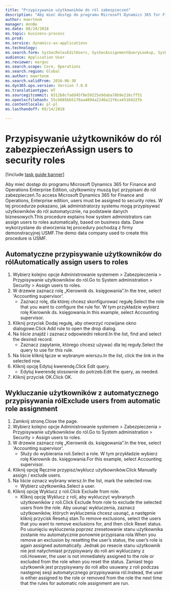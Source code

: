 ```yaml
--- 
title: "Przypisywanie użytkowników do ról zabezpieczeń"
description: "Aby mieć dostęp do programu Microsoft Dynamics 365 for Finance and Operations Enterprise Edition, użytkownicy muszą być przypisani do ról zabezpieczeń."
author: maertenm
manager: AnnBe
ms.date: 08/29/2018
ms.topic: business-process
ms.prod: 
ms.service: dynamics-ax-applications
ms.technology: 
ms.search.form: SysSecRolesEditUsers, SysSecAssignmentQueryLookup, SysQueryForm, SysSecRoleExcludeUsers
audience: Application User
ms.reviewer: margoc
ms.search.scope: Core, Operations
ms.search.region: Global
ms.author: maertenm
ms.search.validFrom: 2016-06-30
ms.dyn365.ops.version: Version 7.0.0
ms.translationtype: HT
ms.sourcegitcommit: 0312b8cfadd45f8e59225e9daba78b9e216cff51
ms.openlocfilehash: 55cb085bb5170aa4894a2240a12f6ca451b922fb
ms.contentlocale: pl-pl
ms.lasthandoff: 09/14/2018

---
```

# <a name="assign-users-to-security-roles"></a><span data-ttu-id="81d36-103">Przypisywanie użytkowników do ról zabezpieczeń</span><span class="sxs-lookup"><span data-stu-id="81d36-103">Assign users to security roles</span></span>

[!include [task guide banner](../../includes/task-guide-banner.md)]

<span data-ttu-id="81d36-104">Aby mieć dostęp do programu Microsoft Dynamics 365 for Finance and Operations Enterprise Edition, użytkownicy muszą być przypisani do ról zabezpieczeń.</span><span class="sxs-lookup"><span data-stu-id="81d36-104">To access Microsoft Dynamics 365 for Finance and Operations, Enterprise edition, users must be assigned to security roles.</span></span> <span data-ttu-id="81d36-105">W tej procedurze pokazano, jak administratorzy systemu mogą przypisywać użytkowników do ról automatycznie, na podstawie danych biznesowych.</span><span class="sxs-lookup"><span data-stu-id="81d36-105">This procedure explains how system administrators can assign users to roles automatically, based on business data.</span></span> <span data-ttu-id="81d36-106">Dane wykorzystane do stworzenia tej procedury pochodzą z firmy demonstracyjnej USMF.</span><span class="sxs-lookup"><span data-stu-id="81d36-106">The demo data company used to create this procedure is USMF.</span></span>


## <a name="automatically-assign-users-to-roles"></a><span data-ttu-id="81d36-107">Automatyczne przypisywanie użytkowników do ról</span><span class="sxs-lookup"><span data-stu-id="81d36-107">Automatically assign users to roles</span></span>
1. <span data-ttu-id="81d36-108">Wybierz kolejno opcje Administrowanie systemem > Zabezpieczenia > Przypisywanie użytkowników do ról.</span><span class="sxs-lookup"><span data-stu-id="81d36-108">Go to System administration > Security > Assign users to roles.</span></span>
2. <span data-ttu-id="81d36-109">W drzewie zaznacz rolę „Kierownik ds. księgowania”.</span><span class="sxs-lookup"><span data-stu-id="81d36-109">In the tree, select 'Accounting supervisor'.</span></span>
    * <span data-ttu-id="81d36-110">Zaznacz rolę, dla której chcesz skonfigurować regułę.</span><span class="sxs-lookup"><span data-stu-id="81d36-110">Select the role that you want to configure the rule for.</span></span> <span data-ttu-id="81d36-111">W tym przykładzie wybierz rolę Kierownik ds. księgowania.</span><span class="sxs-lookup"><span data-stu-id="81d36-111">In this example, select Accounting supervisor.</span></span>  
3. <span data-ttu-id="81d36-112">Kliknij przycisk Dodaj regułę, aby otworzyć rozwijane okno dialogowe.</span><span class="sxs-lookup"><span data-stu-id="81d36-112">Click Add rule to open the drop dialog.</span></span>
4. <span data-ttu-id="81d36-113">Na liście znajdź i zaznacz odpowiedni rekord.</span><span class="sxs-lookup"><span data-stu-id="81d36-113">In the list, find and select the desired record.</span></span>
    * <span data-ttu-id="81d36-114">Zaznacz zapytanie, którego chcesz używać dla tej reguły.</span><span class="sxs-lookup"><span data-stu-id="81d36-114">Select the query to use for this rule.</span></span>  
5. <span data-ttu-id="81d36-115">Na liście kliknij łącze w wybranym wierszu.</span><span class="sxs-lookup"><span data-stu-id="81d36-115">In the list, click the link in the selected row.</span></span>
6. <span data-ttu-id="81d36-116">Kliknij opcję Edytuj kwerendę.</span><span class="sxs-lookup"><span data-stu-id="81d36-116">Click Edit query.</span></span>
    * <span data-ttu-id="81d36-117">Edytuj kwerendę stosownie do potrzeb.</span><span class="sxs-lookup"><span data-stu-id="81d36-117">Edit the query, as needed.</span></span>  
7. <span data-ttu-id="81d36-118">Kliknij przycisk OK.</span><span class="sxs-lookup"><span data-stu-id="81d36-118">Click OK.</span></span>

## <a name="exclude-users-from-automatic-role-assignment"></a><span data-ttu-id="81d36-119">Wykluczanie użytkowników z automatycznego przypisywania ról</span><span class="sxs-lookup"><span data-stu-id="81d36-119">Exclude users from automatic role assignment</span></span>
1. <span data-ttu-id="81d36-120">Zamknij stronę.</span><span class="sxs-lookup"><span data-stu-id="81d36-120">Close the page.</span></span>
2. <span data-ttu-id="81d36-121">Wybierz kolejno opcje Administrowanie systemem > Zabezpieczenia > Przypisywanie użytkowników do ról.</span><span class="sxs-lookup"><span data-stu-id="81d36-121">Go to System administration > Security > Assign users to roles.</span></span>
3. <span data-ttu-id="81d36-122">W drzewie zaznacz rolę „Kierownik ds. księgowania”.</span><span class="sxs-lookup"><span data-stu-id="81d36-122">In the tree, select 'Accounting supervisor'.</span></span>
    * <span data-ttu-id="81d36-123">Służy do wybierania roli.</span><span class="sxs-lookup"><span data-stu-id="81d36-123">Select a role.</span></span> <span data-ttu-id="81d36-124">W tym przykładzie wybierz rolę Kierownik ds. księgowania.</span><span class="sxs-lookup"><span data-stu-id="81d36-124">For this example, select Accounting supervisor.</span></span>  
4. <span data-ttu-id="81d36-125">Kliknij opcję Ręcznie przypisz/wyklucz użytkowników.</span><span class="sxs-lookup"><span data-stu-id="81d36-125">Click Manually assign / exclude users.</span></span>
5. <span data-ttu-id="81d36-126">Na liście oznacz wybrany wiersz.</span><span class="sxs-lookup"><span data-stu-id="81d36-126">In the list, mark the selected row.</span></span>
    * <span data-ttu-id="81d36-127">Wybierz użytkownika.</span><span class="sxs-lookup"><span data-stu-id="81d36-127">Select a user.</span></span>  
6. <span data-ttu-id="81d36-128">Kliknij opcję Wyklucz z roli.</span><span class="sxs-lookup"><span data-stu-id="81d36-128">Click Exclude from role.</span></span>
    * <span data-ttu-id="81d36-129">Kliknij opcję Wyklucz z roli, aby wykluczyć wybranych użytkowników z roli.</span><span class="sxs-lookup"><span data-stu-id="81d36-129">Click Exclude from role to exclude the selected users from the role.</span></span> <span data-ttu-id="81d36-130">Aby usunąć wykluczenia, zaznacz użytkowników, których wykluczenia chcesz usunąć, a następnie kliknij przycisk Resetuj stan.</span><span class="sxs-lookup"><span data-stu-id="81d36-130">To remove exclusions, select the users that you want to remove exclusions for, and then click Reset status.</span></span> <span data-ttu-id="81d36-131">Po usunięciu wykluczenia poprzez zresetowanie stanu użytkownika zostanie mu automatycznie ponownie przypisana rola.</span><span class="sxs-lookup"><span data-stu-id="81d36-131">When you remove an exclusion by resetting the user’s status, the user’s role is again assigned automatically.</span></span> <span data-ttu-id="81d36-132">Jednak po resecie stanu użytkownik nie jest natychmiast przypisywany do roli ani wykluczany z roli.</span><span class="sxs-lookup"><span data-stu-id="81d36-132">However, the user is not immediately assigned to the role or excluded from the role when you reset the status.</span></span> <span data-ttu-id="81d36-133">Zamiast tego użytkownik jest przypisywany do roli albo usuwany z roli podczas następnej sesji automatycznego przypisywania ról.</span><span class="sxs-lookup"><span data-stu-id="81d36-133">Instead, the user is either assigned to the role or removed from the role the next time that the rules for automatic role assignment are run.</span></span>  



